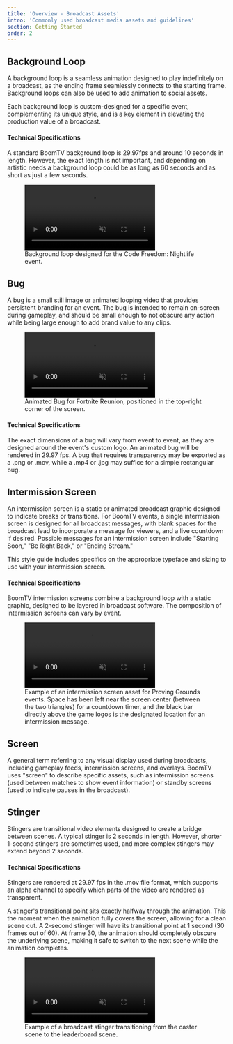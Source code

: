 ```yaml
---
title: 'Overview - Broadcast Assets'
intro: 'Commonly used broadcast media assets and guidelines'
section: Getting Started
order: 2
---
```


## Background Loop

A background loop is a seamless animation designed to play indefinitely on a broadcast, as the ending frame seamlessly connects to the starting frame. Background loops can also be used to add animation to social assets.

Each background loop is custom-designed for a specific event, complementing its unique style, and is a key element in elevating the production value of a broadcast.

#### Technical Specifications

A standard BoomTV background loop is 29.97fps and around 10 seconds in length. However, the exact length is not important, and depending on artistic needs a background loop could be as long as 60 seconds and as short as just a few seconds.

<figure>
    <video autoplay loop muted playsinline>
        <source src="/src/assets/img/getting started/backgroundLoopExample.mp4" type="video/mp4">
        Your browser does not support the video tag.
      </video><figcaption>Background loop designed for the Code Freedom: Nightlife event.</figcaption>
</figure>

## Bug

A bug is a small still image or animated looping video that provides persistent branding for an event. The bug is intended to remain on-screen during gameplay, and should be small enough to not obscure any action while being large enough to add brand value to any clips.

<figure>
  <video autoplay loop muted playsinline>
      <source src="/src/assets/img/getting started/Bug_example_web.mp4" type="video/mp4">
      Your browser does not support the video tag.
    </video><figcaption>Animated Bug for Fortnite Reunion, positioned in the top-right corner of the screen.</figcaption>
</figure>

#### Technical Specifications

The exact dimensions of a bug will vary from event to event, as they are designed around the event's custom logo. An animated bug will be rendered in 29.97 fps. A bug that requires transparency may be exported as a .png or .mov, while a .mp4 or .jpg may suffice for a simple rectangular bug.

## Intermission Screen

An intermission screen is a static or animated broadcast graphic designed to indicate breaks or transitions. For BoomTV events, a single intermission screen is designed for all broadcast messages, with blank spaces for the broadcast lead to incorporate a message for viewers, and a live countdown if desired. Possible messages for an intermission screen include "Starting Soon," "Be Right Back," or "Ending Stream."

This style guide includes specifics on the appropriate typeface and sizing to use with your intermission screen.

#### Technical Specifications

BoomTV intermission screens combine a background loop with a static graphic, designed to be layered in broadcast software. The composition of intermission screens can vary by event.

<figure>
  <video autoplay loop muted playsinline>
      <source src="/src/assets/img/PG2025/PG_2025_Intermission_web.mp4" type="video/mp4">
      Your browser does not support the video tag.
    </video><figcaption>Example of an intermission screen asset for Proving Grounds events. Space has been left near the screen center (between the two triangles) for a countdown timer, and the black bar directly above the game logos is the designated location for an intermission message.</figcaption>
</figure>

## Screen

A general term referring to any visual display used during broadcasts, including gameplay feeds, intermission screens, and overlays. BoomTV uses "screen" to describe specific assets, such as intermission screens (used between matches to show event information) or standby screens (used to indicate pauses in the broadcast).

## Stinger

Stingers are transitional video elements designed to create a bridge between scenes. A typical stinger is 2 seconds in length. However, shorter 1-second stingers are sometimes used, and more complex stingers may extend beyond 2 seconds.

#### Technical Specifications

Stingers are rendered at 29.97 fps in the .mov file format, which supports an alpha channel to specify which parts of the video are rendered as transparent.

A stinger's transitional point sits exactly halfway through the animation. This the moment when the animation fully covers the screen, allowing for a clean scene cut. A 2-second stinger will have its transitional point at 1 second (30 frames out of 60). At frame 30, the animation should completely obscure the underlying scene, making it safe to switch to the next scene while the animation completes.

<figure>
    <video autoplay loop muted playsinline>
        <source src="/src/assets/img/getting started/stingerExample.mp4" type="video/mp4">
        Your browser does not support the video tag.
      </video><figcaption>Example of a broadcast stinger transitioning from the caster scene to the leaderboard scene.</figcaption>
</figure>

